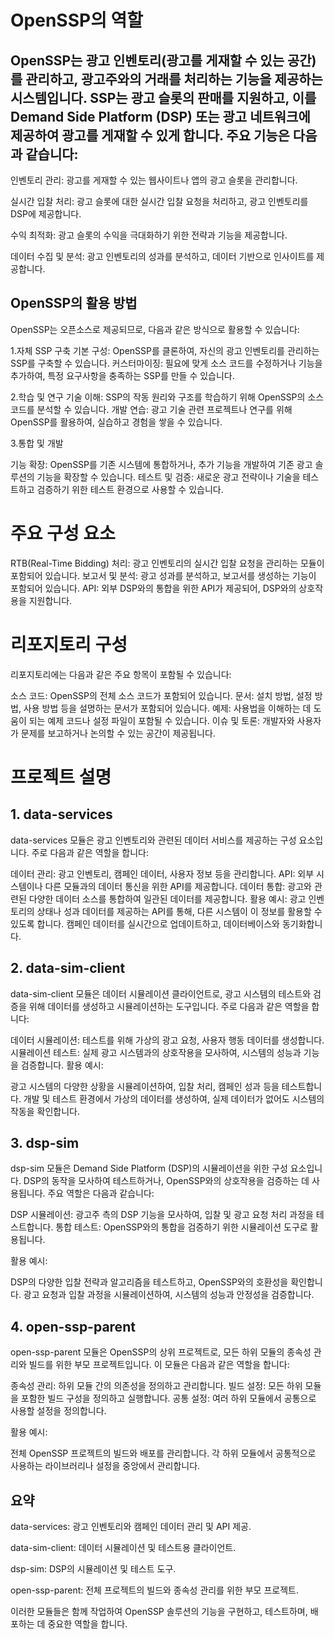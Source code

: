 # OpenSSP의 역할
## OpenSSP는 광고 인벤토리(광고를 게재할 수 있는 공간)를 관리하고, 광고주와의 거래를 처리하는 기능을 제공하는 시스템입니다. SSP는 광고 슬롯의 판매를 지원하고, 이를 Demand Side Platform (DSP) 또는 광고 네트워크에 제공하여 광고를 게재할 수 있게 합니다. 주요 기능은 다음과 같습니다:

인벤토리 관리: 광고를 게재할 수 있는 웹사이트나 앱의 광고 슬롯을 관리합니다.

실시간 입찰 처리: 광고 슬롯에 대한 실시간 입찰 요청을 처리하고, 광고 인벤토리를 DSP에 제공합니다.

수익 최적화: 광고 슬롯의 수익을 극대화하기 위한 전략과 기능을 제공합니다.

데이터 수집 및 분석: 광고 인벤토리의 성과를 분석하고, 데이터 기반으로 인사이트를 제공합니다.


## OpenSSP의 활용 방법
OpenSSP는 오픈소스로 제공되므로, 다음과 같은 방식으로 활용할 수 있습니다:

1.자체 SSP 구축
기본 구성: OpenSSP를 클론하여, 자신의 광고 인벤토리를 관리하는 SSP를 구축할 수 있습니다.
커스터마이징: 필요에 맞게 소스 코드를 수정하거나 기능을 추가하여, 특정 요구사항을 충족하는 SSP를 만들 수 있습니다.

2.학습 및 연구
기술 이해: SSP의 작동 원리와 구조를 학습하기 위해 OpenSSP의 소스 코드를 분석할 수 있습니다.
개발 연습: 광고 기술 관련 프로젝트나 연구를 위해 OpenSSP를 활용하여, 실습하고 경험을 쌓을 수 있습니다.

3.통합 및 개발

기능 확장: OpenSSP를 기존 시스템에 통합하거나, 추가 기능을 개발하여 기존 광고 솔루션의 기능을 확장할 수 있습니다.
테스트 및 검증: 새로운 광고 전략이나 기술을 테스트하고 검증하기 위한 테스트 환경으로 사용할 수 있습니다.

# 주요 구성 요소
RTB(Real-Time Bidding) 처리: 광고 인벤토리의 실시간 입찰 요청을 관리하는 모듈이 포함되어 있습니다.
보고서 및 분석: 광고 성과를 분석하고, 보고서를 생성하는 기능이 포함되어 있습니다.
API: 외부 DSP와의 통합을 위한 API가 제공되어, DSP와의 상호작용을 지원합니다.
# 리포지토리 구성
리포지토리에는 다음과 같은 주요 항목이 포함될 수 있습니다:

소스 코드: OpenSSP의 전체 소스 코드가 포함되어 있습니다.
문서: 설치 방법, 설정 방법, 사용 방법 등을 설명하는 문서가 포함되어 있습니다.
예제: 사용법을 이해하는 데 도움이 되는 예제 코드나 설정 파일이 포함될 수 있습니다.
이슈 및 토론: 개발자와 사용자가 문제를 보고하거나 논의할 수 있는 공간이 제공됩니다. 

# 프로젝트 설명

## 1. data-services
data-services 모듈은 광고 인벤토리와 관련된 데이터 서비스를 제공하는 구성 요소입니다. 주로 다음과 같은 역할을 합니다:

데이터 관리: 광고 인벤토리, 캠페인 데이터, 사용자 정보 등을 관리합니다.
API: 외부 시스템이나 다른 모듈과의 데이터 통신을 위한 API를 제공합니다.
데이터 통합: 광고와 관련된 다양한 데이터 소스를 통합하여 일관된 데이터를 제공합니다.
활용 예시:
광고 인벤토리의 상태나 성과 데이터를 제공하는 API를 통해, 다른 시스템이 이 정보를 활용할 수 있도록 합니다.
캠페인 데이터를 실시간으로 업데이트하고, 데이터베이스와 동기화합니다.

## 2. data-sim-client
data-sim-client 모듈은 데이터 시뮬레이션 클라이언트로, 광고 시스템의 테스트와 검증을 위해 데이터를 생성하고 시뮬레이션하는 도구입니다. 주로 다음과 같은 역할을 합니다:

데이터 시뮬레이션: 테스트를 위해 가상의 광고 요청, 사용자 행동 데이터를 생성합니다.
시뮬레이션 테스트: 실제 광고 시스템과의 상호작용을 모사하여, 시스템의 성능과 기능을 검증합니다.
활용 예시:

광고 시스템의 다양한 상황을 시뮬레이션하여, 입찰 처리, 캠페인 성과 등을 테스트합니다.
개발 및 테스트 환경에서 가상의 데이터를 생성하여, 실제 데이터가 없어도 시스템의 작동을 확인합니다.

## 3. dsp-sim
dsp-sim 모듈은 Demand Side Platform (DSP)의 시뮬레이션을 위한 구성 요소입니다. DSP의 동작을 모사하여 테스트하거나, OpenSSP와의 상호작용을 검증하는 데 사용됩니다. 주요 역할은 다음과 같습니다:

DSP 시뮬레이션: 광고주 측의 DSP 기능을 모사하여, 입찰 및 광고 요청 처리 과정을 테스트합니다.
통합 테스트: OpenSSP와의 통합을 검증하기 위한 시뮬레이션 도구로 활용됩니다.

활용 예시:

DSP의 다양한 입찰 전략과 알고리즘을 테스트하고, OpenSSP와의 호환성을 확인합니다.
광고 요청과 입찰 과정을 시뮬레이션하여, 시스템의 성능과 안정성을 검증합니다.

## 4. open-ssp-parent
open-ssp-parent 모듈은 OpenSSP의 상위 프로젝트로, 모든 하위 모듈의 종속성 관리와 빌드를 위한 부모 프로젝트입니다. 이 모듈은 다음과 같은 역할을 합니다:

종속성 관리: 하위 모듈 간의 의존성을 정의하고 관리합니다.
빌드 설정: 모든 하위 모듈을 포함한 빌드 구성을 정의하고 실행합니다.
공통 설정: 여러 하위 모듈에서 공통으로 사용할 설정을 정의합니다.

활용 예시:

전체 OpenSSP 프로젝트의 빌드와 배포를 관리합니다.
각 하위 모듈에서 공통적으로 사용하는 라이브러리나 설정을 중앙에서 관리합니다.

## 요약
data-services: 광고 인벤토리와 캠페인 데이터 관리 및 API 제공.

data-sim-client: 데이터 시뮬레이션 및 테스트용 클라이언트.

dsp-sim: DSP의 시뮬레이션 및 테스트 도구.

open-ssp-parent: 전체 프로젝트의 빌드와 종속성 관리를 위한 부모 프로젝트.

이러한 모듈들은 함께 작업하여 OpenSSP 솔루션의 기능을 구현하고, 테스트하며, 배포하는 데 중요한 역할을 합니다.
